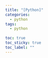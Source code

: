 ```yaml
---
title: "[Python]"
categories:
  - python
tags:
  - python
  
toc: true
toc_sticky: true
toc_label: ""
---
```


